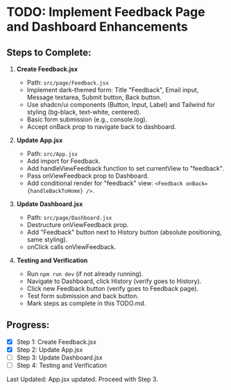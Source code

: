 # TODO: Implement Feedback Page and Dashboard Enhancements

## Steps to Complete:

1. **Create Feedback.jsx**

   - Path: `src/page/Feedback.jsx`
   - Implement dark-themed form: Title "Feedback", Email input, Message textarea, Submit button, Back button.
   - Use shadcn/ui components (Button, Input, Label) and Tailwind for styling (bg-black, text-white, centered).
   - Basic form submission (e.g., console.log).
   - Accept onBack prop to navigate back to dashboard.

2. **Update App.jsx**

   - Path: `src/App.jsx`
   - Add import for Feedback.
   - Add handleViewFeedback function to set currentView to "feedback".
   - Pass onViewFeedback prop to Dashboard.
   - Add conditional render for "feedback" view: `<Feedback onBack={handleBackToHome} />`.

3. **Update Dashboard.jsx**

   - Path: `src/page/Dashboard.jsx`
   - Destructure onViewFeedback prop.
   - Add "Feedback" button next to History button (absolute positioning, same styling).
   - onClick calls onViewFeedback.

4. **Testing and Verification**
   - Run `npm run dev` (if not already running).
   - Navigate to Dashboard, click History (verify goes to History).
   - Click new Feedback button (verify goes to Feedback page).
   - Test form submission and back button.
   - Mark steps as complete in this TODO.md.

## Progress:

- [x] Step 1: Create Feedback.jsx
- [x] Step 2: Update App.jsx
- [ ] Step 3: Update Dashboard.jsx
- [ ] Step 4: Testing and Verification

Last Updated: App.jsx updated. Proceed with Step 3.
